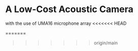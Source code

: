 #  A Low-Cost Acoustic Camera 

with the use of UMA16 microphone array
<<<<<<< HEAD

=======
>>>>>>> origin/main
